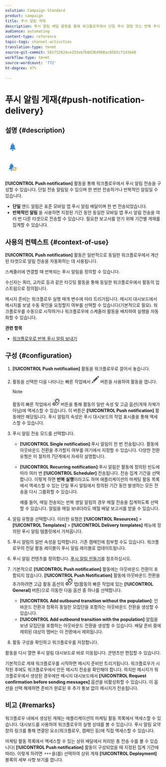 ```yaml
---
solution: Campaign Standard
product: campaign
title: 푸시 알림 게재
description: 푸시 알림 배달 활동을 통해 워크플로우에서 단일 푸시 알림 또는 반복 푸시 알림을 전송하도록 구성할 수 있습니다.
audience: automating
content-type: reference
topic-tags: channel-activities
translation-type: tm+mt
source-git-commit: 501f52624ce253eb7b0d36d908ac8502cf1d3b48
workflow-type: tm+mt
source-wordcount: '772'
ht-degree: 47%

---
```



# 푸시 알림 게재{#push-notification-delivery}

## 설명 {#description}

![](assets/push.png)

![](assets/recurrentpush.png)

**[!UICONTROL Push notification]** 활동을 통해 워크플로우에서 푸시 알림 전송을 구성할 수 있습니다. 단일 전송 알림일 수 있으며 한 번만 전송하거나 반복적인 알림일 수 있습니다.

* **단일** 엔드 알림은 표준 모바일 앱 푸시 알림 배달이며 한 번 전송되었습니다.
* **반복적인 알림** 을 사용하면 지정된 기간 동안 동일한 모바일 앱 푸시 알림 전송을 여러 번 다른 타겟으로 전송할 수 있습니다. 필요한 보고서를 얻기 위해 기간별 게재를 집계할 수 있습니다.

## 사용의 컨텍스트 {#context-of-use}

**[!UICONTROL Push notification]** 활동은 일반적으로 동일한 워크플로우에서 계산된 타겟으로 알림 전송을 자동화하는 데 사용됩니다.

스케줄러에 연결할 때 반복되는 푸시 알림을 정의할 수 있습니다.

수신자는 쿼리, 교차로 등과 같은 타깃팅 활동을 통해 동일한 워크플로우에서 활동의 업스트림으로 정의됩니다.

메시지 준비는 워크플로우 실행 매개 변수에 따라 트리거됩니다. 메시지 대시보드에서 메시지를 보낼 수동 확인을 요청할지 여부를 선택할 수 있습니다(기본적으로 필요). 워크플로우를 수동으로 시작하거나 워크플로우에 스케줄러 활동을 배치하여 실행을 자동화할 수 있습니다.

**관련 항목**

* [워크플로우로 반복 푸시 알림 보내기](../../automating/using/recurring-push-notifications.md)

## 구성 {#configuration}

1. **[!UICONTROL Push notification]** 활동을 워크플로우로 끌어서 놓습니다.
1. 활동을 선택한 다음 나타나는 빠른 작업에서 ![](assets/edit_darkgrey-24px.png) 버튼을 사용하여 활동을 엽니다.

   >[!NOTE]
   >
   >활동의 빠른 작업에서 ![](assets/dlv_activity_params-24px.png) 버튼을 통해 활동의 일반 속성 및 고급 옵션(게재 자체가 아님)에 액세스할 수 있습니다. 이 버튼은 **[!UICONTROL Push notification]** 활동에만 해당됩니다. 푸시 알림의 속성은 푸시 대시보드의 작업 표시줄을 통해 액세스할 수 있습니다.

1. 푸시 알림 전송 모드를 선택합니다.

   * **[!UICONTROL Single notification]**:푸시 알림이 한 번 전송됩니다. 활동에 아웃바운드 전환을 추가할지 여부를 여기에서 지정할 수 있습니다. 다양한 전환 유형은 이 절차의 7단계에서 자세히 설명합니다.
   * **[!UICONTROL Recurring notification]**:푸시 알림은 활동에 정의된 빈도에 따라 여러 번  **[!UICONTROL Scheduler]** 전송됩니다. 전송 집계 기간을 선택합니다. 이렇게 하면 **반복 실행**&#x200B;이라고도 하며 애플리케이션의 마케팅 활동 목록에서 액세스할 수 있는 단일 푸시 알림에서 정의된 기간 동안 발생하는 모든 전송을 다시 그룹화할 수 있습니다.

      예를 들어, 매일 전송되는 반복 생일 알림의 경우 매월 전송을 집계하도록 선택할 수 있습니다. 알림을 매일 보내더라도 매월 배달 보고서를 받을 수 있습니다.

1. 알림 유형을 선택합니다. 이러한 유형은 **[!UICONTROL Resources]** > **[!UICONTROL Templates]** > **[!UICONTROL Delivery templates]** 메뉴에 정의된 푸시 알림 템플릿에서 가져옵니다.
1. 푸시 알림의 일반 속성을 입력합니다. 기존 캠페인에 첨부할 수도 있습니다. 워크플로우의 전달 활동 레이블이 푸시 알림 레이블로 업데이트됩니다.
1. 푸시 알림 컨텐츠를 정의합니다. [푸시 알림 만들기](../../channels/using/preparing-and-sending-a-push-notification.md)를 참조하십시오.
1. 기본적으로 **[!UICONTROL Push notification]** 활동에는 아웃바운드 전환이 포함되지 않습니다. **[!UICONTROL Push Notification]** 활동에 아웃바운드 전환을 추가하려면 고급 활동 옵션의 ![](assets/dlv_activity_params-24px.png) 탭(활동의 빠른 작업에 있는 **[!UICONTROL General]** 버튼)으로 이동한 다음 옵션 중 하나를 선택합니다.

   * **[!UICONTROL Add outbound transition without the population]**: 인바운드 전환과 정확히 동일한 모집단을 포함하는 아웃바운드 전환을 생성할 수 있습니다.
   * **[!UICONTROL Add outbound transition with the population]**:알림을 보낸 모집단을 포함하는 아웃바운드 전환을 생성할 수 있습니다. 배달 준비 중에 제외된 대상의 멤버는 이 전환에서 제외됩니다.

1. 활동 구성을 확인하고 워크플로우를 저장합니다.

활동을 다시 열면 푸시 알림 대시보드로 바로 이동됩니다. 콘텐츠만 편집할 수 있습니다.

기본적으로 게재 워크플로우를 시작하면 메시지 준비만 트리거됩니다. 워크플로우가 시작된 후에도 워크플로우에서 만든 메시지 전송을 확인해야 합니다. 하지만 메시지가 워크플로우에서 생성된 경우에만 메시지 대시보드에서 **[!UICONTROL Request confirmation before sending messages]** 옵션을 비활성화할 수 있습니다. 이 옵션을 선택 해제하면 준비가 완료된 후 추가 통보 없이 메시지가 전송됩니다.

## 비고 {#remarks}

워크플로우 내에서 생성된 게재는 애플리케이션의 마케팅 활동 목록에서 액세스할 수 있습니다. 대시보드를 사용하여 워크플로우의 실행 상태를 볼 수 있습니다. 푸시 알림 요약 창의 링크를 통해 연결된 요소(워크플로우, 캠페인 등)에 직접 액세스할 수 있습니다.

마케팅 활동 목록에서 액세스할 수 있는 상위 배달에서 처리된 총 전송 수를 볼 수 있습니다( **[!UICONTROL Push notification]** 활동이 구성되었을 때 지정된 집계 기간에 따라). 이렇게 하려면 ![](assets/wkf_dlv_detail_button.png)을(를) 선택하여 상위 게재 **[!UICONTROL Deployment]** 블록의 세부 사항 보기를 엽니다.
